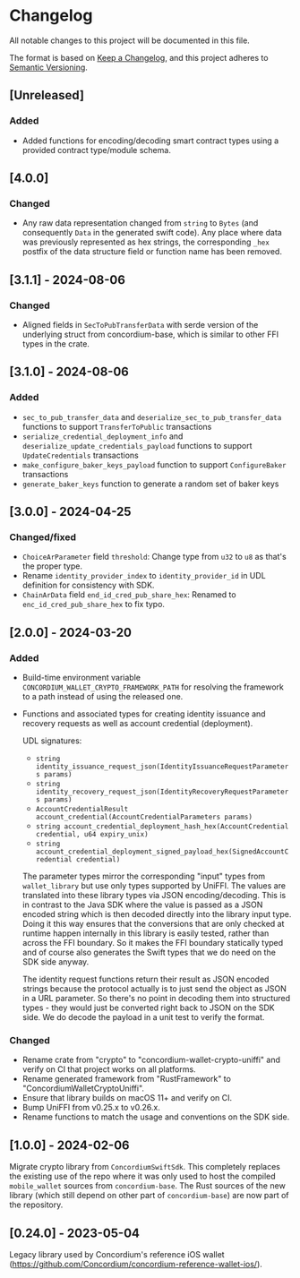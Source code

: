 # Changelog

All notable changes to this project will be documented in this file.

The format is based on [Keep a Changelog](https://keepachangelog.com/en/1.1.0/),
and this project adheres to [Semantic Versioning](https://semver.org/spec/v2.0.0.html).

## [Unreleased]

### Added

- Added functions for encoding/decoding smart contract types using a provided contract type/module schema.

## [4.0.0]

### Changed

- Any raw data representation changed from `string` to `Bytes` (and consequently `Data` in the generated swift code). Any place where data was previously represented
  as hex strings, the corresponding `_hex` postfix of the data structure field or function name has been removed.

## [3.1.1] - 2024-08-06

### Changed

- Aligned fields in `SecToPubTransferData` with serde version of the underlying struct from concordium-base, which is similar to other FFI types in the crate.

## [3.1.0] - 2024-08-06

### Added

- `sec_to_pub_transfer_data` and `deserialize_sec_to_pub_transfer_data` functions to support `TransferToPublic` transactions
- `serialize_credential_deployment_info` and `deserialize_update_credentials_payload` functions to support `UpdateCredentials` transactions
- `make_configure_baker_keys_payload` function to support `ConfigureBaker` transactions
- `generate_baker_keys` function to generate a random set of baker keys

## [3.0.0] - 2024-04-25

### Changed/fixed

- `ChoiceArParameter` field `threshold`: Change type from `u32` to `u8` as that's the proper type.
- Rename `identity_provider_index` to `identity_provider_id` in UDL definition for consistency with SDK.
- `ChainArData` field `end_id_cred_pub_share_hex`: Renamed to `enc_id_cred_pub_share_hex` to fix typo.

## [2.0.0] - 2024-03-20

### Added

- Build-time environment variable `CONCORDIUM_WALLET_CRYPTO_FRAMEWORK_PATH`
  for resolving the framework to a path instead of using the released one.

- Functions and associated types for creating identity issuance and recovery requests as well as account credential (deployment).

  UDL signatures:
  
  - `string identity_issuance_request_json(IdentityIssuanceRequestParameters params)`
  - `string identity_recovery_request_json(IdentityRecoveryRequestParameters params)`
  - `AccountCredentialResult account_credential(AccountCredentialParameters params)`
  - `string account_credential_deployment_hash_hex(AccountCredential credential, u64 expiry_unix)`
  - `string account_credential_deployment_signed_payload_hex(SignedAccountCredential credential)`
  
  The parameter types mirror the corresponding "input" types from `wallet_library` but use only types supported by UniFFI.
  The values are translated into these library types via JSON encoding/decoding.
  This is in contrast to the Java SDK where the value is passed as a JSON encoded string
  which is then decoded directly into the library input type.
  Doing it this way ensures that the conversions that are only checked at runtime happen internally in this library is easily tested,
  rather than across the FFI boundary.
  So it makes the FFI boundary statically typed and of course also generates the Swift types that we do need on the SDK side anyway.
  
  The identity request functions return their result as JSON encoded strings
  because the protocol actually is to just send the object as JSON in a URL parameter.
  So there's no point in decoding them into structured types - they would just be converted right back to JSON on the SDK side.
  We do decode the payload in a unit test to verify the format.

### Changed

- Rename crate from "crypto" to "concordium-wallet-crypto-uniffi" and verify on CI that project works on all platforms.
- Rename generated framework from "RustFramework" to "ConcordiumWalletCryptoUniffi".
- Ensure that library builds on macOS 11+ and verify on CI.
- Bump UniFFI from v0.25.x to v0.26.x.
- Rename functions to match the usage and conventions on the SDK side.

## [1.0.0] - 2024-02-06

Migrate crypto library from `ConcordiumSwiftSdk`.
This completely replaces the existing use of the repo where it was only used to host the compiled `mobile_wallet` sources from `concordium-base`.
The Rust sources of the new library (which still depend on other part of `concordium-base`) are now part of the repository.

## [0.24.0] - 2023-05-04

Legacy library used by Concordium's reference iOS wallet (https://github.com/Concordium/concordium-reference-wallet-ios/).
